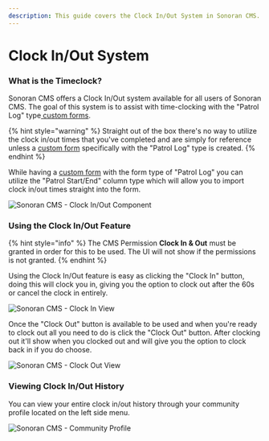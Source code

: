 ```yaml
---
description: This guide covers the Clock In/Out System in Sonoran CMS.
---
```


# Clock In/Out System

### What is the Timeclock?

Sonoran CMS offers a Clock In/Out system available for all users of Sonoran CMS. The goal of this system is to assist with time-clocking with the "Patrol Log" type[ custom forms](../getting-started/creating-custom-forms.md).

{% hint style="warning" %}
Straight out of the box there's no way to utilize the clock in/out times that you've completed and are simply for reference unless a [custom form](../getting-started/creating-custom-forms.md) specifically with the "Patrol Log" type is created.
{% endhint %}

While having a [custom form](../getting-started/creating-custom-forms.md) with the form type of "Patrol Log" you can utilize the "Patrol Start/End" column type which will allow you to import clock in/out times straight into the form.

![Sonoran CMS - Clock In/Out Component](../../.gitbook/assets/brave\_2ju594JYEL.png)

### Using the Clock In/Out Feature

{% hint style="info" %}
The CMS Permission **Clock In & Out** must be granted in order for this to be used. The UI will not show if the permissions is not granted.
{% endhint %}

Using the Clock In/Out feature is easy as clicking the "Clock In" button, doing this will clock you in, giving you the option to clock out after the 60s or cancel the clock in entirely.

![Sonoran CMS - Clock In View](../../.gitbook/assets/brave\_jHkbbGtWx8.png)

Once the "Clock Out" button is available to be used and when you're ready to clock out all you need to do is click the "Clock Out" button. After clocking out it'll show when you clocked out and will give you the option to clock back in if you do choose.

![Sonoran CMS - Clock Out View](../../.gitbook/assets/brave\_NbMCfmOCkp.png)

### Viewing Clock In/Out History

You can view your entire clock in/out history through your community profile located on the left side menu.&#x20;

![Sonoran CMS - Community Profile](../../.gitbook/assets/brave\_p7w2GCSXGl.png)
